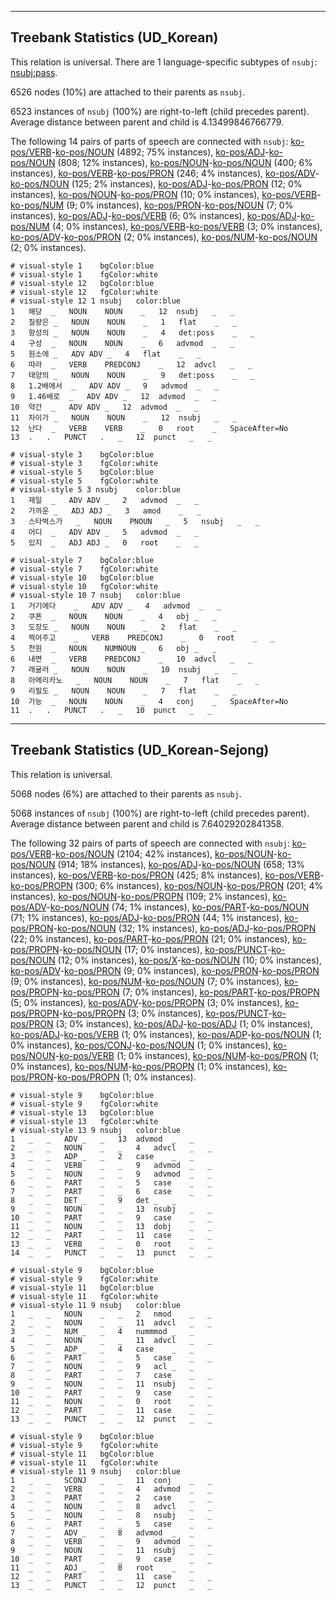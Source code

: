 

--------------------------------------------------------------------------------

## Treebank Statistics (UD_Korean)

This relation is universal.
There are 1 language-specific subtypes of `nsubj`: [nsubj:pass]().

6526 nodes (10%) are attached to their parents as `nsubj`.

6523 instances of `nsubj` (100%) are right-to-left (child precedes parent).
Average distance between parent and child is 4.13499846766779.

The following 14 pairs of parts of speech are connected with `nsubj`: [ko-pos/VERB]()-[ko-pos/NOUN]() (4892; 75% instances), [ko-pos/ADJ]()-[ko-pos/NOUN]() (808; 12% instances), [ko-pos/NOUN]()-[ko-pos/NOUN]() (400; 6% instances), [ko-pos/VERB]()-[ko-pos/PRON]() (246; 4% instances), [ko-pos/ADV]()-[ko-pos/NOUN]() (125; 2% instances), [ko-pos/ADJ]()-[ko-pos/PRON]() (12; 0% instances), [ko-pos/NOUN]()-[ko-pos/PRON]() (10; 0% instances), [ko-pos/VERB]()-[ko-pos/NUM]() (9; 0% instances), [ko-pos/PRON]()-[ko-pos/NOUN]() (7; 0% instances), [ko-pos/ADJ]()-[ko-pos/VERB]() (6; 0% instances), [ko-pos/ADJ]()-[ko-pos/NUM]() (4; 0% instances), [ko-pos/VERB]()-[ko-pos/VERB]() (3; 0% instances), [ko-pos/ADV]()-[ko-pos/PRON]() (2; 0% instances), [ko-pos/NUM]()-[ko-pos/NOUN]() (2; 0% instances).


~~~ conllu
# visual-style 1	bgColor:blue
# visual-style 1	fgColor:white
# visual-style 12	bgColor:blue
# visual-style 12	fgColor:white
# visual-style 12 1 nsubj	color:blue
1	해당	_	NOUN	NOUN	_	12	nsubj	_	_
2	질량은	_	NOUN	NOUN	_	1	flat	_	_
3	항성의	_	NOUN	NOUN	_	4	det:poss	_	_
4	구성	_	NOUN	NOUN	_	6	advmod	_	_
5	원소에	_	ADV	ADV	_	4	flat	_	_
6	따라	_	VERB	PREDCONJ	_	12	advcl	_	_
7	태양의	_	NOUN	NOUN	_	9	det:poss	_	_
8	1.2배에서	_	ADV	ADV	_	9	advmod	_	_
9	1.46배로	_	ADV	ADV	_	12	advmod	_	_
10	약간	_	ADV	ADV	_	12	advmod	_	_
11	차이가	_	NOUN	NOUN	_	12	nsubj	_	_
12	난다	_	VERB	VERB	_	0	root	_	SpaceAfter=No
13	.	.	PUNCT	.	_	12	punct	_	_

~~~


~~~ conllu
# visual-style 3	bgColor:blue
# visual-style 3	fgColor:white
# visual-style 5	bgColor:blue
# visual-style 5	fgColor:white
# visual-style 5 3 nsubj	color:blue
1	제일	_	ADV	ADV	_	2	advmod	_	_
2	가까운	_	ADJ	ADJ	_	3	amod	_	_
3	스타벅스가	_	NOUN	PNOUN	_	5	nsubj	_	_
4	어디	_	ADV	ADV	_	5	advmod	_	_
5	있지	_	ADJ	ADJ	_	0	root	_	_

~~~


~~~ conllu
# visual-style 7	bgColor:blue
# visual-style 7	fgColor:white
# visual-style 10	bgColor:blue
# visual-style 10	fgColor:white
# visual-style 10 7 nsubj	color:blue
1	거기에다	_	ADV	ADV	_	4	advmod	_	_
2	쿠폰	_	NOUN	NOUN	_	4	obj	_	_
3	도장도	_	NOUN	NOUN	_	2	flat	_	_
4	찍어주고	_	VERB	PREDCONJ	_	0	root	_	_
5	천원	_	NOUN	NUMNOUN	_	6	obj	_	_
6	내면	_	VERB	PREDCONJ	_	10	advcl	_	_
7	래귤러	_	NOUN	NOUN	_	10	nsubj	_	_
8	아메리카노	_	NOUN	NOUN	_	7	flat	_	_
9	리필도	_	NOUN	NOUN	_	7	flat	_	_
10	가능	_	NOUN	NOUN	_	4	conj	_	SpaceAfter=No
11	.	.	PUNCT	.	_	10	punct	_	_

~~~




--------------------------------------------------------------------------------

## Treebank Statistics (UD_Korean-Sejong)

This relation is universal.

5068 nodes (6%) are attached to their parents as `nsubj`.

5068 instances of `nsubj` (100%) are right-to-left (child precedes parent).
Average distance between parent and child is 7.64029202841358.

The following 32 pairs of parts of speech are connected with `nsubj`: [ko-pos/VERB]()-[ko-pos/NOUN]() (2104; 42% instances), [ko-pos/NOUN]()-[ko-pos/NOUN]() (914; 18% instances), [ko-pos/ADJ]()-[ko-pos/NOUN]() (658; 13% instances), [ko-pos/VERB]()-[ko-pos/PRON]() (425; 8% instances), [ko-pos/VERB]()-[ko-pos/PROPN]() (300; 6% instances), [ko-pos/NOUN]()-[ko-pos/PRON]() (201; 4% instances), [ko-pos/NOUN]()-[ko-pos/PROPN]() (109; 2% instances), [ko-pos/ADV]()-[ko-pos/NOUN]() (74; 1% instances), [ko-pos/PART]()-[ko-pos/NOUN]() (71; 1% instances), [ko-pos/ADJ]()-[ko-pos/PRON]() (44; 1% instances), [ko-pos/PRON]()-[ko-pos/NOUN]() (32; 1% instances), [ko-pos/ADJ]()-[ko-pos/PROPN]() (22; 0% instances), [ko-pos/PART]()-[ko-pos/PRON]() (21; 0% instances), [ko-pos/PROPN]()-[ko-pos/NOUN]() (17; 0% instances), [ko-pos/PUNCT]()-[ko-pos/NOUN]() (12; 0% instances), [ko-pos/X]()-[ko-pos/NOUN]() (10; 0% instances), [ko-pos/ADV]()-[ko-pos/PRON]() (9; 0% instances), [ko-pos/PRON]()-[ko-pos/PRON]() (9; 0% instances), [ko-pos/NUM]()-[ko-pos/NOUN]() (7; 0% instances), [ko-pos/PROPN]()-[ko-pos/PRON]() (7; 0% instances), [ko-pos/PART]()-[ko-pos/PROPN]() (5; 0% instances), [ko-pos/ADV]()-[ko-pos/PROPN]() (3; 0% instances), [ko-pos/PROPN]()-[ko-pos/PROPN]() (3; 0% instances), [ko-pos/PUNCT]()-[ko-pos/PRON]() (3; 0% instances), [ko-pos/ADJ]()-[ko-pos/ADJ]() (1; 0% instances), [ko-pos/ADJ]()-[ko-pos/VERB]() (1; 0% instances), [ko-pos/ADP]()-[ko-pos/NOUN]() (1; 0% instances), [ko-pos/CONJ]()-[ko-pos/NOUN]() (1; 0% instances), [ko-pos/NOUN]()-[ko-pos/VERB]() (1; 0% instances), [ko-pos/NUM]()-[ko-pos/PRON]() (1; 0% instances), [ko-pos/NUM]()-[ko-pos/PROPN]() (1; 0% instances), [ko-pos/PRON]()-[ko-pos/PROPN]() (1; 0% instances).


~~~ conllu
# visual-style 9	bgColor:blue
# visual-style 9	fgColor:white
# visual-style 13	bgColor:blue
# visual-style 13	fgColor:white
# visual-style 13 9 nsubj	color:blue
1	_	_	ADV	_	_	13	advmod	_	_
2	_	_	NOUN	_	_	4	advcl	_	_
3	_	_	ADP	_	_	2	case	_	_
4	_	_	VERB	_	_	9	advmod	_	_
5	_	_	NOUN	_	_	9	advmod	_	_
6	_	_	PART	_	_	5	case	_	_
7	_	_	PART	_	_	6	case	_	_
8	_	_	DET	_	_	9	det	_	_
9	_	_	NOUN	_	_	13	nsubj	_	_
10	_	_	PART	_	_	9	case	_	_
11	_	_	NOUN	_	_	13	dobj	_	_
12	_	_	PART	_	_	11	case	_	_
13	_	_	VERB	_	_	0	root	_	_
14	_	_	PUNCT	_	_	13	punct	_	_

~~~


~~~ conllu
# visual-style 9	bgColor:blue
# visual-style 9	fgColor:white
# visual-style 11	bgColor:blue
# visual-style 11	fgColor:white
# visual-style 11 9 nsubj	color:blue
1	_	_	NOUN	_	_	2	nmod	_	_
2	_	_	NOUN	_	_	11	advcl	_	_
3	_	_	NUM	_	_	4	nummmod	_	_
4	_	_	NOUN	_	_	11	advcl	_	_
5	_	_	ADP	_	_	4	case	_	_
6	_	_	PART	_	_	5	case	_	_
7	_	_	NOUN	_	_	9	acl	_	_
8	_	_	PART	_	_	7	case	_	_
9	_	_	NOUN	_	_	11	nsubj	_	_
10	_	_	PART	_	_	9	case	_	_
11	_	_	NOUN	_	_	0	root	_	_
12	_	_	PART	_	_	11	case	_	_
13	_	_	PUNCT	_	_	12	punct	_	_

~~~


~~~ conllu
# visual-style 9	bgColor:blue
# visual-style 9	fgColor:white
# visual-style 11	bgColor:blue
# visual-style 11	fgColor:white
# visual-style 11 9 nsubj	color:blue
1	_	_	SCONJ	_	_	11	conj	_	_
2	_	_	VERB	_	_	4	advmod	_	_
3	_	_	PART	_	_	2	case	_	_
4	_	_	NOUN	_	_	8	advcl	_	_
5	_	_	NOUN	_	_	8	nsubj	_	_
6	_	_	PART	_	_	5	case	_	_
7	_	_	ADV	_	_	8	advmod	_	_
8	_	_	VERB	_	_	9	advmod	_	_
9	_	_	NOUN	_	_	11	nsubj	_	_
10	_	_	PART	_	_	9	case	_	_
11	_	_	ADJ	_	_	0	root	_	_
12	_	_	PART	_	_	11	case	_	_
13	_	_	PUNCT	_	_	12	punct	_	_

~~~


